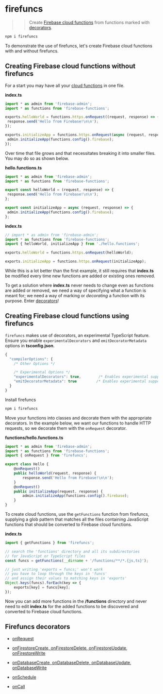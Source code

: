 # firefuncs

>> Create [Firebase cloud functions](https://firebase.google.com/docs/functions) from functions marked with [decorators](https://www.typescriptlang.org/docs/handbook/decorators.html).

```bash
npm i firefuncs
```

To demonstrate the use of firefuncs, let's create Firebase cloud functions with and without firefuncs.

## Creating Firebase cloud functions without firefuncs

For a start you may have all your [cloud functions](https://github.com/firebase/functions-samples/tree/master/typescript-getting-started) in one file.

**index.ts**
```typescript
import * as admin from 'firebase-admin';
import * as functions from 'firebase-functions';

exports.helloWorld = functions.https.onRequest((request, response) => {
 response.send('Hello from Firebase!\n\n');
});

exports.initializeApp = functions.https.onRequest(async (request, response) => {
 admin.initializeApp(functions.config().firebase);
});
```

Over time that file grows and that necessitates breaking it into smaller files. You may do so as shown below.

**hello.functions.ts**
```typescript
import * as admin from 'firebase-admin';
import * as functions from 'firebase-functions';

export const helloWorld = (request, response) => {
 response.send('Hello from Firebase!\n\n');
};

export const initializeApp = async (request, response) => {
 admin.initializeApp(functions.config().firebase);
};
```

**index.ts**
```typescript
// import * as admin from 'firebase-admin';
import * as functions from 'firebase-functions';
import { helloWorld, initializeApp } from './hello.functions';

exports.helloWorld = functions.https.onRequest(helloWorld);

exports.initializeApp = functions.https.onRequest(initializeApp);
```

While this is a lot better than the first example, it still requires that **index.ts** be modified every time new functions are added or existing ones removed.

To get a solution where **index.ts** never needs to change even as functions are added or removed, we need a way of specifying what a function is meant for; we need a way of marking or _decorating_ a function with its purpose. Enter [decorators](https://www.typescriptlang.org/docs/handbook/decorators.html)!

## Creating Firebase cloud functions using firefuncs

`firefuncs` makes use of decorators, an experimental TypeScript feature. Ensure you enable `experimentalDecorators` and `emitDecoratorMetadata` options in **tsconfig.json**.
```js
{
  "compilerOptions": {
    /* Other Options */

    /* Experimental Options */
    "experimentalDecorators": true,        /* Enables experimental support for ES7 decorators. */
    "emitDecoratorMetadata": true         /* Enables experimental support for emitting type metadata for decorators. */
  }
}
```

Install firefuncs

```bash
npm i firefuncs
```

Move your functions into classes and decorate them with the appropriate decorators. In the example below, we want our functions to handle HTTP requests, so we decorate them with the `onRequest` decorator.

**functions/hello.functions.ts**
```ts
import * as admin from 'firebase-admin';
import * as functions from 'firebase-functions';
import { onRequest } from 'firefuncs';

export class Hello {
    @onRequest()
    public helloWorld(request, response) {
        response.send('Hello from Firebase!\n\n');
    }
    @onRequest()
    public initializeApp(request, response) {
        admin.initializeApp(functions.config().firebase);
    }
}
```

To create cloud functions, use the `getFunctions` function from firefuncs, supplying a glob pattern that matches all the files containing JavaScript functions that should be converted to Firebase cloud functions.

**index.ts**
```ts
import { getFunctions } from 'firefuncs';

// search the 'functions' directory and all its subdirectories
// for JavaScript or TypeScript files
const funcs = getFunctions(__dirname + '/functions/**/*.{js,ts}');

// just writing 'exports = funcs;' won't work
// you have to loop through the keys in 'funcs'
// and assign their values to matching keys in 'exports'
Object.keys(funcs).forEach(key => {
    exports[key] = funcs[key];
});
```

Now you can add more functions in the **/functions** directory and never need to edit **index.ts** for the added functions to be discovered and converted to Firebase cloud functions.

## Firefuncs decorators

- [onRequest](https://github.com/Chieze-Franklin/firefuncs/wiki/onRequest)

- [onFirestoreCreate, onFirestoreDelete, onFirestoreUpdate, onFirestoreWrite](https://github.com/Chieze-Franklin/firefuncs/wiki/onFirestoreCreate,-onFirestoreDelete,-onFirestoreUpdate,-onFirestoreWrite)

- [onDatabaseCreate, onDatabaseDelete, onDatabaseUpdate, onDatabaseWrite](https://github.com/Chieze-Franklin/firefuncs/wiki/onDatabaseCreate,-onDatabaseDelete,-onDatabaseUpdate,-onDatabaseWrite)

- [onSchedule](https://github.com/Chieze-Franklin/firefuncs/wiki/onSchedule)

- [onCall](https://github.com/Chieze-Franklin/firefuncs/wiki/onCall)
